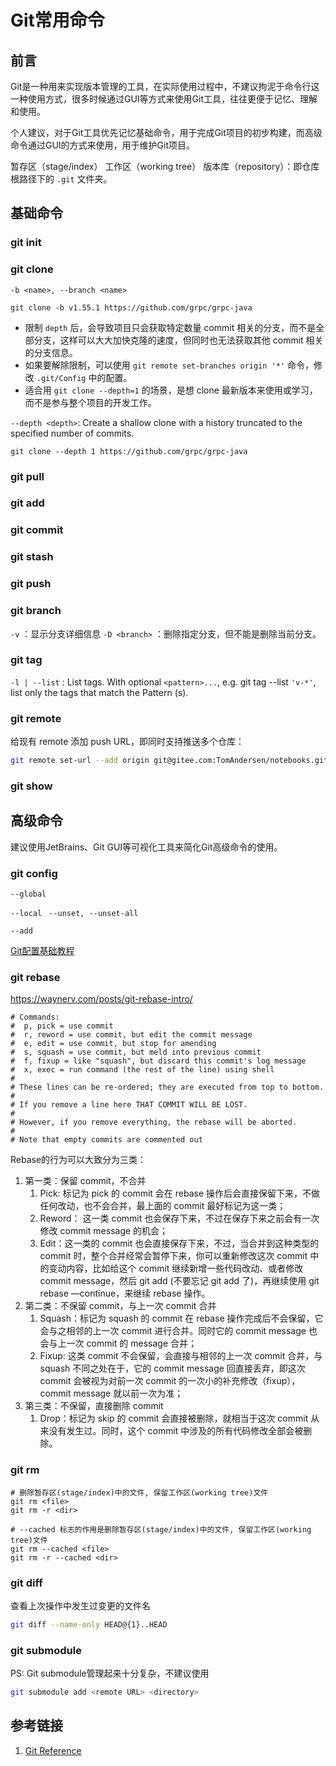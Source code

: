 # Git常用命令

## 前言

Git是一种用来实现版本管理的工具，在实际使用过程中，不建议拘泥于命令行这一种使用方式，很多时候通过GUI等方式来使用Git工具，往往更便于记忆、理解和使用。

个人建议，对于Git工具优先记忆基础命令，用于完成Git项目的初步构建，而高级命令通过GUI的方式来使用，用于维护Git项目。


暂存区（stage/index）
工作区（working tree）
版本库（repository）：即仓库根路径下的 `.git` 文件夹。

## 基础命令


### git init


### git clone



`-b <name>, --branch <name>`
```
git clone -b v1.55.1 https://github.com/grpc/grpc-java
```

- 限制 `depth` 后，会导致项目只会获取特定数量 commit 相关的分支，而不是全部分支，这样可以大大加快克隆的速度，但同时也无法获取其他 commit 相关的分支信息。
- 如果要解除限制，可以使用 `git remote set-branches origin '*'` 命令，修改 `.git/Config` 中的配置。
- 适合用 `git clone --depth=1` 的场景，是想 clone 最新版本来使用或学习，而不是参与整个项目的开发工作。

`--depth <depth>`: Create a shallow clone with a history truncated to the specified number of commits.
```
git clone --depth 1 https://github.com/grpc/grpc-java
```




### git pull


### git add


### git commit


### git stash


### git push


### git branch


`-v` ：显示分支详细信息
`-D <branch>` ：删除指定分支，但不能是删除当前分支。

### git tag

`-l | --list` : List tags. With optional `<pattern>...`, e.g.  git tag --list `'v-*'`, list only the tags that match the Pattern (s).


### git remote


给现有 remote 添加 push URL，即同时支持推送多个仓库：
```bash
git remote set-url --add origin git@gitee.com:TomAndersen/notebooks.git
```

### git show


## 高级命令

建议使用JetBrains、Git GUI等可视化工具来简化Git高级命令的使用。

### git config

`--global`

`--local
`
`--unset, --unset-all`

`--add`

[Git配置基础教程](work/tools/Git/Git配置基础教程.md)

### git rebase

https://waynerv.com/posts/git-rebase-intro/

```
# Commands:
#  p, pick = use commit
#  r, reword = use commit, but edit the commit message
#  e, edit = use commit, but stop for amending
#  s, squash = use commit, but meld into previous commit
#  f, fixup = like "squash", but discard this commit's log message
#  x, exec = run command (the rest of the line) using shell
#
# These lines can be re-ordered; they are executed from top to bottom.
#
# If you remove a line here THAT COMMIT WILL BE LOST.
#
# However, if you remove everything, the rebase will be aborted.
#
# Note that empty commits are commented out
```

Rebase的行为可以大致分为三类：
1. 第一类：保留 commit，不合并
	1. Pick: 标记为 pick 的 commit 会在 rebase 操作后会直接保留下来，不做任何改动，也不会合并，最上面的 commit 最好标记为这一类；
	2. Reword： 这一类 commit 也会保存下来，不过在保存下来之前会有一次修改 commit message 的机会；
	3. Edit：这一类的 commit 也会直接保存下来，不过，当合并到这种类型的 commit 时，整个合并经常会暂停下来，你可以重新修改这次 commit 中的变动内容，比如给这个 commit 继续新增一些代码改动、或者修改 commit message，然后 git add (不要忘记 git add 了)，再继续使用 git rebase —continue，来继续 rebase 操作。
2. 第二类：不保留 commit，与上一次 commit 合并
	1. Squash：标记为 squash 的 commit 在 rebase 操作完成后不会保留，它会与之相邻的上一次 commit 进行合并。同时它的 commit message 也会与上一次 commit 的 message 合并；
	2. Fixup: 这类 commit 不会保留，会直接与相邻的上一次 commit 合并，与 squash 不同之处在于，它的 commit message 回直接丢弃，即这次 commit 会被视为对前一次 commit 的一次小的补充修改（fixup），commit message 就以前一次为准；
3. 第三类：不保留，直接删除 commit
	1. Drop：标记为 skip 的 commit 会直接被删除，就相当于这次 commit 从来没有发生过。同时，这个 commit 中涉及的所有代码修改全部会被删除。


### git rm

```shell
# 删除暂存区(stage/index)中的文件, 保留工作区(working tree)文件
git rm <file>
git rm -r <dir>

# --cached 标志的作用是删除暂存区(stage/index)中的文件, 保留工作区(working tree)文件
git rm --cached <file>
git rm -r --cached <dir>
```


### git diff

查看上次操作中发生过变更的文件名
```bash
git diff --name-only HEAD@{1}..HEAD
```


### git submodule

PS: Git submodule管理起来十分复杂，不建议使用
```bash
git submodule add <remote URL> <directory>
```

## 参考链接
1. [Git Reference](https://git-scm.com/docs)
